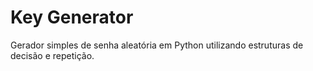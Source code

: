 # Key Generator
 Gerador simples de senha aleatória em Python utilizando estruturas de decisão e repetição.
